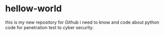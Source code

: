 # hellow-world
this is my new repository for Github
i need to know and code about python code for penetration test to cyber security.
